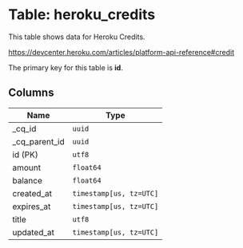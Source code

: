 # Table: heroku_credits

This table shows data for Heroku Credits.

https://devcenter.heroku.com/articles/platform-api-reference#credit

The primary key for this table is **id**.

## Columns

| Name          | Type          |
| ------------- | ------------- |
|_cq_id|`uuid`|
|_cq_parent_id|`uuid`|
|id (PK)|`utf8`|
|amount|`float64`|
|balance|`float64`|
|created_at|`timestamp[us, tz=UTC]`|
|expires_at|`timestamp[us, tz=UTC]`|
|title|`utf8`|
|updated_at|`timestamp[us, tz=UTC]`|